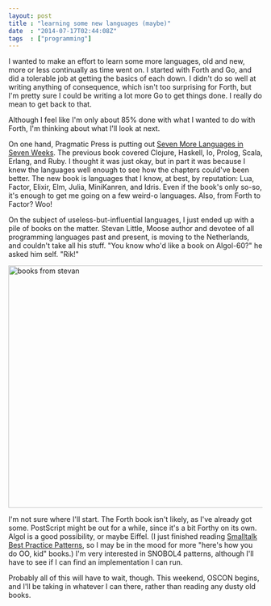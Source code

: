 ```yaml
---
layout: post
title : "learning some new languages (maybe)"
date  : "2014-07-17T02:44:08Z"
tags  : ["programming"]
---
```

I wanted to make an effort to learn some more languages, old and new, more or
less continually as time went on.  I started with Forth and Go, and did a
tolerable job at getting the basics of each down.  I didn't do so well at
writing anything of consequence, which isn't too surprising for Forth, but I'm
pretty sure I could be writing a lot more Go to get things done.  I really do
mean to get back to that.

Although I feel like I'm only about 85% done with what I wanted to do with
Forth, I'm thinking about what I'll look at next.

On one hand, Pragmatic Press is putting out [Seven More Languages in Seven
Weeks](http://pragprog.com/book/7lang/seven-more-languages-in-seven-weeks).
The previous book covered Clojure, Haskell, Io, Prolog, Scala, Erlang, and
Ruby.  I thought it was just okay, but in part it was because I knew the
languages well enough to see how the chapters could've been better.  The new
book is languages that I know, at best, by reputation: Lua, Factor, Elixir,
Elm, Julia, MiniKanren, and Idris.  Even if the book's only so-so, it's enough
to get me going on a few weird-o languages.  Also, from Forth to Factor?  Woo!

On the subject of useless-but-influential languages, I just ended up with a
pile of books on the matter.  Stevan Little, Moose author and devotee of
all programming languages past and present, is moving to the Netherlands, and
couldn't take all his stuff.  "You know who'd like a book on Algol-60?" he
asked him self.  "Rik!"

<a href="https://www.flickr.com/photos/rjbs/14482080510" title="books from
stevan by Ricardo SIGNES, on Flickr"><img
src="https://farm4.staticflickr.com/3881/14482080510_1a2701ce76_z.jpg"
width="640" height="480" alt="books from stevan"></a>

I'm not sure where I'll start.  The Forth book isn't likely, as I've already
got some.  PostScript might be out for a while, since it's a bit Forthy on its
own.  Algol is a good possibility, or maybe Eiffel.  (I just finished reading
[Smalltalk Best Practice
Patterns](http://www.amazon.com/Smalltalk-Best-Practice-Patterns-Kent/dp/013476904X),
so I may be in the mood for more "here's how you do OO, kid" books.)  I'm very
interested in SNOBOL4 patterns, although I'll have to see if I can find an
implementation I can run.

Probably all of this will have to wait, though.  This weekend, OSCON begins,
and I'll be taking in whatever I can there, rather than reading any dusty old
books.

